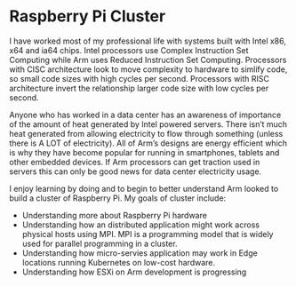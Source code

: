# Raspberry Pi Cluster

I have worked most of my professional life with systems built with Intel x86, x64 and ia64 chips. Intel processors use Complex Instruction Set Computing while Arm uses Reduced Instruction Set Computing. Processors with CISC architecture look to move complexity to hardware to simlify code, so small code sizes with high cycles per second. Processors with RISC architecture invert the relationship larger code size with low cycles per second.

Anyone who has worked in a data center has an awareness of importance of the amount of heat generated by Intel powered servers. There isn’t much heat generated from allowing electricity to flow through something (unless there is A LOT of electricity). All of Arm’s designs are energy efficient which is why they have become popular for running in smartphones, tablets and other embedded devices. If Arm processors can get traction used in servers this can only be good news for data center electricity usage.

I enjoy learning by doing and to begin to better understand Arm looked to build a cluster of Raspberry Pi. My goals of cluster include:
* Understanding more about Raspberry Pi hardware
* Understanding how an distributed application might work across physical hosts using MPI. MPI is a programming model that is widely used for parallel programming in a cluster.
* Understanding how micro-servies application may work in Edge locations running Kubernetes on low-cost hardware.
* Understanding how ESXi on Arm development is progressing